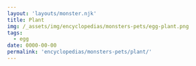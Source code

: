 ```yaml
---
layout: 'layouts/monster.njk'
title: Plant
img: /_assets/img/encyclopedias/monsters-pets/egg-plant.png
tags:
  - egg
date: 0000-00-00
permalink: 'encyclopedias/monsters-pets/plant/'
---
```

